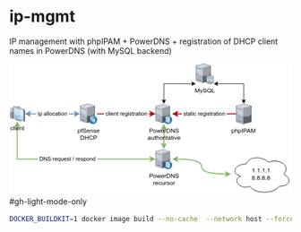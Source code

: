 # ip-mgmt

IP management with phpIPAM + PowerDNS + registration of DHCP client names in PowerDNS (with MySQL backend)

![flow](/ip_mgmt.drawio.png)#gh-light-mode-only

```bash
DOCKER_BUILDKIT=1 docker image build --no-cache  --network host --force-rm -t $(basename $(pwd) | tr '[:upper:]' '[:lower:]') -f Dockerfile .
```
